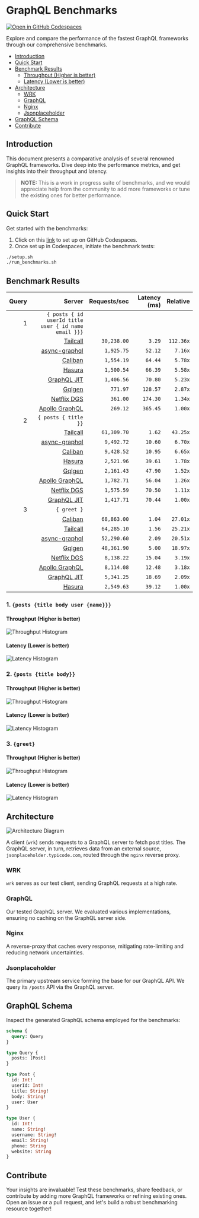 # GraphQL Benchmarks <!-- omit from toc -->

[![Open in GitHub Codespaces](https://github.com/codespaces/badge.svg)](https://codespaces.new/tailcallhq/graphql-benchmarks)

Explore and compare the performance of the fastest GraphQL frameworks through our comprehensive benchmarks.

- [Introduction](#introduction)
- [Quick Start](#quick-start)
- [Benchmark Results](#benchmark-results)
  - [Throughput (Higher is better)](#throughput-higher-is-better)
  - [Latency (Lower is better)](#latency-lower-is-better)
- [Architecture](#architecture)
  - [WRK](#wrk)
  - [GraphQL](#graphql)
  - [Nginx](#nginx)
  - [Jsonplaceholder](#jsonplaceholder)
- [GraphQL Schema](#graphql-schema)
- [Contribute](#contribute)

[Tailcall]: https://github.com/tailcallhq/tailcall
[Gqlgen]: https://github.com/99designs/gqlgen
[Apollo GraphQL]: https://github.com/apollographql/apollo-server
[Netflix DGS]: https://github.com/netflix/dgs-framework
[Caliban]: https://github.com/ghostdogpr/caliban
[async-graphql]: https://github.com/async-graphql/async-graphql
[Hasura]: https://github.com/hasura/graphql-engine
[GraphQL JIT]: https://github.com/zalando-incubator/graphql-jit

## Introduction

This document presents a comparative analysis of several renowned GraphQL frameworks. Dive deep into the performance metrics, and get insights into their throughput and latency.

> **NOTE:** This is a work in progress suite of benchmarks, and we would appreciate help from the community to add more frameworks or tune the existing ones for better performance.

## Quick Start

Get started with the benchmarks:

1. Click on this [link](https://codespaces.new/tailcallhq/graphql-benchmarks) to set up on GitHub Codespaces.
2. Once set up in Codespaces, initiate the benchmark tests:

```bash
./setup.sh
./run_benchmarks.sh
```

## Benchmark Results

<!-- PERFORMANCE_RESULTS_START -->

| Query | Server | Requests/sec | Latency (ms) | Relative |
|-------:|--------:|--------------:|--------------:|---------:|
| 1 | `{ posts { id userId title user { id name email }}}` |
|| [Tailcall] | `30,238.00` | `3.29` | `112.36x` |
|| [async-graphql] | `1,925.75` | `52.12` | `7.16x` |
|| [Caliban] | `1,554.19` | `64.44` | `5.78x` |
|| [Hasura] | `1,500.54` | `66.39` | `5.58x` |
|| [GraphQL JIT] | `1,406.56` | `70.80` | `5.23x` |
|| [Gqlgen] | `771.97` | `128.57` | `2.87x` |
|| [Netflix DGS] | `361.00` | `174.30` | `1.34x` |
|| [Apollo GraphQL] | `269.12` | `365.45` | `1.00x` |
| 2 | `{ posts { title }}` |
|| [Tailcall] | `61,309.70` | `1.62` | `43.25x` |
|| [async-graphql] | `9,492.72` | `10.60` | `6.70x` |
|| [Caliban] | `9,428.52` | `10.95` | `6.65x` |
|| [Hasura] | `2,521.96` | `39.61` | `1.78x` |
|| [Gqlgen] | `2,161.43` | `47.90` | `1.52x` |
|| [Apollo GraphQL] | `1,782.71` | `56.04` | `1.26x` |
|| [Netflix DGS] | `1,575.59` | `70.50` | `1.11x` |
|| [GraphQL JIT] | `1,417.71` | `70.44` | `1.00x` |
| 3 | `{ greet }` |
|| [Caliban] | `68,863.00` | `1.04` | `27.01x` |
|| [Tailcall] | `64,285.10` | `1.56` | `25.21x` |
|| [async-graphql] | `52,290.60` | `2.09` | `20.51x` |
|| [Gqlgen] | `48,361.90` | `5.00` | `18.97x` |
|| [Netflix DGS] | `8,138.22` | `15.04` | `3.19x` |
|| [Apollo GraphQL] | `8,114.08` | `12.48` | `3.18x` |
|| [GraphQL JIT] | `5,341.25` | `18.69` | `2.09x` |
|| [Hasura] | `2,549.63` | `39.12` | `1.00x` |

<!-- PERFORMANCE_RESULTS_END -->



### 1. `{posts {title body user {name}}}`
#### Throughput (Higher is better)

![Throughput Histogram](assets/req_sec_histogram1.png)

#### Latency (Lower is better)

![Latency Histogram](assets/latency_histogram1.png)

### 2. `{posts {title body}}`
#### Throughput (Higher is better)

![Throughput Histogram](assets/req_sec_histogram2.png)

#### Latency (Lower is better)

![Latency Histogram](assets/latency_histogram2.png)

### 3. `{greet}`
#### Throughput (Higher is better)

![Throughput Histogram](assets/req_sec_histogram3.png)

#### Latency (Lower is better)

![Latency Histogram](assets/latency_histogram3.png)

## Architecture

![Architecture Diagram](assets/architecture.png)

A client (`wrk`) sends requests to a GraphQL server to fetch post titles. The GraphQL server, in turn, retrieves data from an external source, `jsonplaceholder.typicode.com`, routed through the `nginx` reverse proxy.

### WRK

`wrk` serves as our test client, sending GraphQL requests at a high rate.

### GraphQL

Our tested GraphQL server. We evaluated various implementations, ensuring no caching on the GraphQL server side.

### Nginx

A reverse-proxy that caches every response, mitigating rate-limiting and reducing network uncertainties.

### Jsonplaceholder

The primary upstream service forming the base for our GraphQL API. We query its `/posts` API via the GraphQL server.

## GraphQL Schema

Inspect the generated GraphQL schema employed for the benchmarks:

```graphql
schema {
  query: Query
}

type Query {
  posts: [Post]
}

type Post {
  id: Int!
  userId: Int!
  title: String!
  body: String!
  user: User
}

type User {
  id: Int!
  name: String!
  username: String!
  email: String!
  phone: String
  website: String
}
```

## Contribute

Your insights are invaluable! Test these benchmarks, share feedback, or contribute by adding more GraphQL frameworks or refining existing ones. Open an issue or a pull request, and let's build a robust benchmarking resource together!
